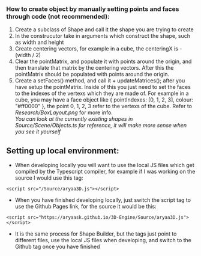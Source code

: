 ### How to create object by manually setting points and faces through code (**not recommended**):
1. Create a subclass of Shape and call it the shape you are trying to create
2. In the construcutor take in arguments which construct the shape, such as width and height
3. Create centering vectors, for example in a cube, the centeringX is -(width / 2)
4. Clear the pointMatrix, and populate it with points around the origin, and then translate that matrix by the centering vectors. After this the pointMatrix should be populated with points around the origin.
5. Create a setFaces() method, and call it + updateMatrices(); after you have setup the pointMatrix. Inside of this you just need to set the faces to the indexes of the vertexs which they are made of. For example in a cube, you may have a face object like { pointIndexes: [0, 1, 2, 3], colour: "#ff0000" }, the point 0, 1, 2, 3 refer to the vertexs of the cube. Refer to *Research/BoxLayout.png* for more info.\
*You can look at the currently existing shapes in Source/Scene/Objects.ts for reference, it will make more sense when you see it yourself*

## Setting up local environment:
- When developing locally you will want to use the local JS files which get compiled by the Typescript compiler, for example if I was working on the source I would use this tag:
```
<script src="/Source/aryaa3D.js"></script>
```
- When you have finished developing locally, just switch the script tag to use the Github Pages link, for the source it would be this:
```
<script src="https://aryaask.github.io/3D-Engine/Source/aryaa3D.js"></script>
```
- It is the same process for Shape Builder, but the tags just point to different files, use the local JS files when developing, and switch to the Github tag once you have finished